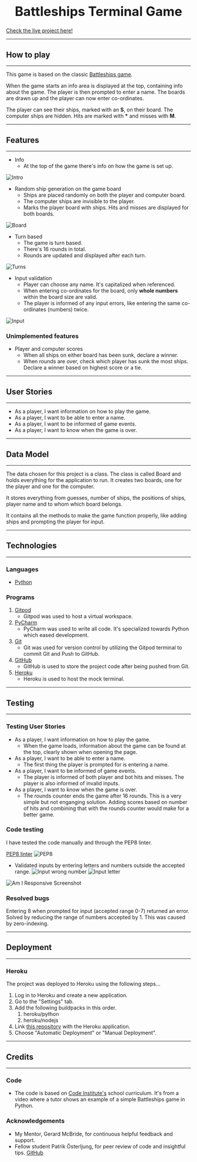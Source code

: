 <h1 align="center" style="font-size: 250%;"><b>
Battleships Terminal Game
</b></h1>

[Check the live project here!](https://battleships-terminal-game.herokuapp.com/)

---
## **How to play**
---

This game is based on the classic [Battleships game](https://en.wikipedia.org/wiki/Battleship_(game)).

When the game starts an info area is displayed at the top, containing info about the game. The player is then prompted to enter a name. The boards are drawn up and the player can now enter co-ordinates.

The player can see their ships, marked with an **S**, on their board. The computer ships are hidden.
Hits are marked with __*__ and misses with **M**.

---
## **Features**
---

- Info
    - At the top of the game there's info on how the game is set up.
    
![Intro](assets/screenshots/intro.png "Intro")

- Random ship generation on the game board
    - Ships are placed randomly on both the player and computer board.
    - The computer ships are invisible to the player.
    - Marks the player board with ships. Hits and misses are displayed for both boards.

![Board](assets/screenshots/board.png "Board")

- Turn based
    - The game is turn based.
    - There's 16 rounds in total.
    - Rounds are updated and displayed after each turn.

![Turns](assets/screenshots/turns.png "Turns")

- Input validation
    - Player can choose any name. It's capitalized when referenced.
    - When entering co-ordinates for the board, only __whole numbers__ within the board size are valid.
    - The player is informed of any input errors, like entering the same co-ordinates (numbers) twice.

![Input](assets/screenshots/input.png "Input")

### **Unimplemented features**

- Player and computer scores
    - When all ships on either board has been sunk, declare a winner.
    - When rounds are over, check which player has sunk the most ships. Declare a winner based on highest score or a tie.

---
## **User Stories**
---

- As a player, I want information on how to play the game.
- As a player, I want to be able to enter a name.
- As a player, I want to be informed of game events.
- As a player, I want to know when the game is over.

---
## **Data Model**
---

The data chosen for this project is a class. The class is called Board and holds everything for the application to run.
It creates two boards, one for the player and one for the computer.

It stores everything from guesses, number of ships, the positions of ships, player name and to whom which board belongs.

It contains all the methods to make the game function properly, like adding ships and prompting the player for input.

---
## **Technologies**
---

### **Languages**

-   [Python](https://www.python.org/)

### **Programs**
1.  [Gitpod](https://gitpod.io)
    - Gitpod was used to host a virtual workspace.
2.  [PyCharm](https://www.jetbrains.com/pycharm/)
    - PyCharm was used to write all code. It's specialized towards Python which eased development.
3.  [Git](https://git-scm.com/)
    - Git was used for version control by utilizing the Gitpod terminal to commit Git and Push to GitHub.
4.  [GitHub](https://github.com/)
    - GitHub is used to store the project code after being pushed from Git.
5.  [Heroku](https://www.heroku.com/home)
    - Heroku is used to host the mock terminal.


---
## **Testing**
---

### **Testing User Stories**

- As a player, I want information on how to play the game.
    - When the game loads, information about the game can be found at the top, clearly shown when opening the page.
- As a player, I want to be able to enter a name.
    - The first thing the player is prompted for is entering a name.
- As a player, I want to be informed of game events.
    - The player is informed of both player and bot hits and misses. The player is also informed of invalid inputs.
- As a player, I want to know when the game is over.
    - The rounds counter ends the game after 16 rounds. This is a very simple but not enganging solution. Adding scores based on number of hits and combining that with the rounds counter would make for a better game.


### **Code testing**
I have tested the code manually and through the PEP8 linter.

[PEP8 linter](http://pep8online.com/)
![PEP8](assets/screenshots/pep-8.png "PEP8")

- Validated inputs by entering letters and numbers outside the accepted range.
![Input wrong number](assets/screenshots/valid-input.png "Input wrong number")
![Input letter](assets/screenshots/letter.png "Input letter")

![Am I Responsive Screenshot](assets/screenshots/air.png "Am I Responsive")


### **Resolved bugs**

Entering 8 when prompted for input (accepted range 0-7) returned an error. Solved by reducing the range of numbers accepted by 1. This was caused by zero-indexing. 

---
## **Deployment**
---

### **Heroku**

The project was deployed to Heroku using the following steps...

1. Log in to Heroku and create a new application.
2. Go to the "Settings" tab.
3. Add the following buildpacks in this order.
    1. heroku/python
    2. heroku/nodejs
4. Link [this repository](https://github.com/JFrdrkssn/third-project-ci) with the Heroku application.
5. Choose "Automatic Deployment" or "Manual Deployment".

---
## **Credits**
---

### **Code**
- The code is based on [Code Institute's](https://codeinstitute.net/) school curriculum. It's from a video where a tutor shows an example of a simple Battleships game in Python.

### **Acknowledgements**

- My Mentor, Gerard McBride, for continuous helpful feedback and support.
- Fellow student Patrik Österljung, for peer review of code and insightful tips. [GitHub](https://github.com/oljung)